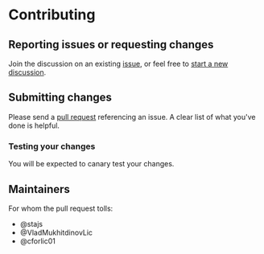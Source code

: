 # Contributing

## Reporting issues or requesting changes

Join the discussion on an existing [issue](https://github.com/lic-nz/Malone/issues), or feel free to [start a new discussion](https://github.com/lic-nz/Malone/issues/new).

## Submitting changes

Please send a [pull request](https://help.github.com/articles/using-pull-requests/) referencing an issue. A clear list of what you've done is helpful.

### Testing your changes

You will be expected to canary test your changes.

## Maintainers

For whom the pull request tolls:

- @stajs
- @VladMukhitdinovLic
- @cforlic01
